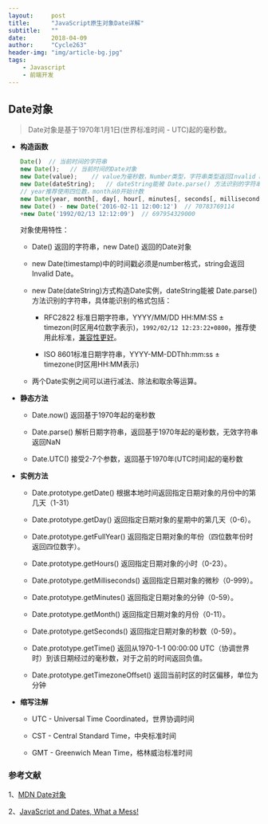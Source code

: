 ```yaml
---
layout:     post
title:      "JavaScript原生对象Date详解"
subtitle:   ""
date:       2018-04-09
author:     "Cycle263"
header-img: "img/article-bg.jpg"
tags:
    - Javascript
    - 前端开发
---
```


## Date对象

  > Date对象是基于1970年1月1日(世界标准时间 - UTC)起的毫秒数。

* **构造函数**

  ```js
  Date()  // 当前时间的字符串
  new Date();   // 当前时间的Date对象
  new Date(value);    // value为毫秒数，Number类型，字符串类型返回Invalid Date
  new Date(dateString);   // dateString能被 Date.parse() 方法识别的字符串
  // year推荐使用四位数，month从0开始计数
  new Date(year, month[, day[, hour[, minutes[, seconds[, milliseconds]]]]]);
  new Date() - new Date('2016-02-11 12:00:12')  // 70783769114
  +new Date('1992/02/13 12:12:09')  // 697954329000
  ```

  对象使用特性：

  - Date() 返回的字符串，new Date() 返回的Date对象

  - new Date(timestamp)中的时间戳必须是number格式，string会返回Invalid Date。

  - new Date(dateString)方式构造Date实例，dateString能被 Date.parse() 方法识别的字符串，具体能识别的格式包括：

    + RFC2822 标准日期字符串，YYYY/MM/DD HH:MM:SS ± timezon(时区用4位数字表示)，`1992/02/12 12:23:22+0800`，推荐使用此标准，[兼容性更好](http://dygraphs.com/date-formats.html)。

    + ISO 8601标准日期字符串，YYYY-MM-DDThh:mm:ss ± timezone(时区用HH:MM表示)

  - 两个Date实例之间可以进行减法、除法和取余等运算。

* **静态方法**

  - Date.now()  返回基于1970年起的毫秒数

  - Date.parse()  解析日期字符串，返回基于1970年起的毫秒数，无效字符串返回NaN

  - Date.UTC()  接受2-7个参数，返回基于1970年(UTC时间)起的毫秒数

* **实例方法**

  - Date.prototype.getDate() 根据本地时间返回指定日期对象的月份中的第几天（1-31）

  - Date.prototype.getDay() 返回指定日期对象的星期中的第几天（0-6）。

  - Date.prototype.getFullYear() 返回指定日期对象的年份（四位数年份时返回四位数字）。
  
  - Date.prototype.getHours() 返回指定日期对象的小时（0-23）。
  
  - Date.prototype.getMilliseconds() 返回指定日期对象的微秒（0-999）。
  
  - Date.prototype.getMinutes() 返回指定日期对象的分钟（0-59）。
  
  - Date.prototype.getMonth() 返回指定日期对象的月份（0-11）。
  
  - Date.prototype.getSeconds() 返回指定日期对象的秒数（0-59）。
  
  - Date.prototype.getTime() 返回从1970-1-1 00:00:00 UTC（协调世界时）到该日期经过的毫秒数，对于之前的时间返回负值。
  
  - Date.prototype.getTimezoneOffset() 返回当前时区的时区偏移，单位为分钟

* **缩写注解**

  - UTC - Universal Time Coordinated，世界协调时间

  - CST -  Central Standard Time，中央标准时间

  - GMT - Greenwich Mean Time，格林威治标准时间


### 参考文献

1、[MDN Date对象](https://developer.mozilla.org/zh-CN/docs/Web/JavaScript/Reference/Global_Objects/Date)

2、[JavaScript and Dates, What a Mess!](http://blog.dygraphs.com/2012/03/javascript-and-dates-what-mess.html)